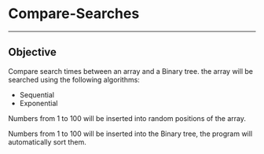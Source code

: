 # Compare-Searches
***
## Objective
Compare search times between an array and a Binary tree.
the array will be searched using the following algorithms:
* Sequential
* Exponential

Numbers from 1 to 100 will be inserted into random positions of the array.

Numbers from 1 to 100 will be inserted into the Binary tree, the program will automatically sort them.


